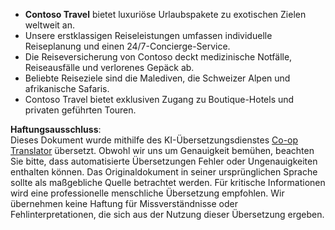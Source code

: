 <!--
CO_OP_TRANSLATOR_METADATA:
{
  "original_hash": "19230b908ebd8399888d31de520b1d1e",
  "translation_date": "2025-03-28T10:54:45+00:00",
  "source_file": "05-agentic-rag\\code_samples\\document.md",
  "language_code": "de"
}
-->
- **Contoso Travel** bietet luxuriöse Urlaubspakete zu exotischen Zielen weltweit an.  
- Unsere erstklassigen Reiseleistungen umfassen individuelle Reiseplanung und einen 24/7-Concierge-Service.  
- Die Reiseversicherung von Contoso deckt medizinische Notfälle, Reiseausfälle und verlorenes Gepäck ab.  
- Beliebte Reiseziele sind die Malediven, die Schweizer Alpen und afrikanische Safaris.  
- Contoso Travel bietet exklusiven Zugang zu Boutique-Hotels und privaten geführten Touren.  

**Haftungsausschluss**:  
Dieses Dokument wurde mithilfe des KI-Übersetzungsdienstes [Co-op Translator](https://github.com/Azure/co-op-translator) übersetzt. Obwohl wir uns um Genauigkeit bemühen, beachten Sie bitte, dass automatisierte Übersetzungen Fehler oder Ungenauigkeiten enthalten können. Das Originaldokument in seiner ursprünglichen Sprache sollte als maßgebliche Quelle betrachtet werden. Für kritische Informationen wird eine professionelle menschliche Übersetzung empfohlen. Wir übernehmen keine Haftung für Missverständnisse oder Fehlinterpretationen, die sich aus der Nutzung dieser Übersetzung ergeben.